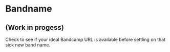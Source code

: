 # Bandname
## (Work in progess)

Check to see if your ideal Bandcamp URL is available before settling on that sick new band name.
